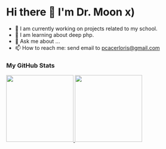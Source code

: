 <h1>Hi there 👋 I'm Dr. Moon x) </h1>

- 🔭 I am currently working on projects related to my school.
- 🌱 I am learning about deep php.
- 💬 Ask me about ...
- 📫 How to reach me: send email to pcacerloris@gmail.com

### My GitHub Stats

<a href="https://github.com/Loris29p">
  <img height="180em" src="https://github-readme-stats-eight-theta.vercel.app/api?username=Loris29p&show_icons=true&theme=vue-dark&include_all_commits=true&count_private=true" />
  <img height="180em" src="https://github-readme-stats-eight-theta.vercel.app/api/top-langs/?username=Loris29p&layout=compact&exclude_lang=java+r&theme=vue-dark" />
</a>
